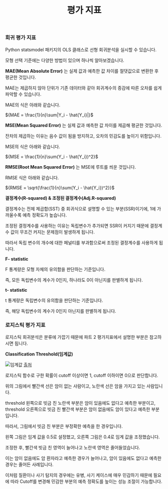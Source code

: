 ﻿---
title: '평가 지표'
slug: 3-5
category: '3. 회귀분석'
---

### 회귀 평가 지표

Python statsmodel 패키지의 OLS 클래스로 선형 회귀분석을 실시할 수 있습니다.

모형 선택 기준에는 다양한 방법이 있으며 하나씩 알아보겠습니다.

**MAE(Mean Absolute Error)** 는 실제 값과 예측한 값 차이를 절댓값으로 변환한 후 평균한 것입니다.

MAE는 제곱하지 않아 단위가 기존 데이터와 같아 회귀계수의 증감에 따른 오차를 쉽게 파악할 수 있습니다.

MAE의 식은 아래와 같습니다.

${MAE = \frac{1}{n}\sum|Y_i - \hat{Y_i}|}$

**MSE(Mean Squared Error)** 는 실제 값과 예측한 값 차이를 제곱해 평균한 것입니다.

잔차의 제곱하는 이유는 음수 값이 됨을 방지하고, 오차의 민감도를 높이기 위함입니다.

MSE의 식은 아래와 같습니다.

${MSE = \frac{1}{n}\sum(Y_i - \hat{Y_i})^2}$

**RMSE(Root Mean Squared Error)** 는 MSE에 루트를 씌운 것입니다.

RMSE 식은 아래와 같습니다.

${RMSE = \sqrt{\frac{1}{n}\sum(Y_i - \hat{Y_i})^2}}$

**결정계수(R-squared) & 조정된 결정계수(Adj.R-squared)**

결정계수는 전체 제곱합(SST) 중 회귀식으로 설명할 수 있는 부분(SSR)이기에, 1에 가까울수록 예측 정확도가 높습니다.

조정된 결정계수를 사용하는 이유는 독립변수가 추가되면 SSR이 커지기 때문에 결정계수 값이 무조건 커지는 문제점이 발생하게 됩니다. 

따라서 독립 변수의 개수에 대한 페널티를 부과함으로써 조정된 결정계수를 사용하게 됩니다.

**F- statistic**

F 통계량은 모형 자체의 유의함을 판단하는 기준입니다.

즉, 모든 독립변수의 계수가 0인지, 하나라도 0이 아닌지를 판별하게 됩니다.

**t- statistic**

t 통계량은 독립변수의 유의함을 판단하는 기준입니다.

즉, 해당 독립변수의 계수가 0인지 아닌지를 판별하게 됩니다.


### 로지스틱 평가 지표

로지스틱 회귀분석은 분류에 가깝기 때문에 파트 2 평가지표에서 설명한 부분은 참고하시면 됩니다.

**Classification Threshold(임계값)**

![임계값](/ml/3-5/threshold.png)
[출처](<https://hleecaster.com/ml-logistic-regression-concept/>)

로지스틱 함수로 구한 확률이 cutoff 이상이면 1, cutoff 이하이면 0으로 판단합니다.

위의 그림에서 빨간색 선은 암이 없는 사람이고, 노란색 선은 암을 가지고 있는 사람입니다.

threshold 왼쪽으로 빗금 친 노란색 부분은 암이 있음에도 없다고 예측한 부분이고, threshold 오른쪽으로 빗금 친 빨간색 부분은 암이 없음에도 암이 있다고 예측한 부분입니다. 

따라서, 그림에서 빗금 친 부분은 부정확한 예측을 한 경우입니다. 

왼쪽 그림은 임계 값을 0.5로 설정했고, 오른쪽 그림은 0.4로 임계 값을 조정했습니다.

조정한 후, 빨간색 빗금 친 영역이 늘어나고 노란색 영역은 줄어들었습니다.

이는 암이 없음에도 암 환자라고 예측한 경우가 늘어나고, 암이 있음에도 없다고 예측한 경우는 줄어든 사례입니다.

이처럼 질환이나 사기 탐지의 경우에는 유병, 사기 케이스에 매우 민감하기 때문에 필요에 따라 Cutoff를 변경해 민감한 부분의 예측 정확도를 높이는 성능 조절이 가능합니다.  
